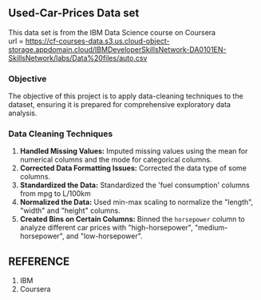 ## Used-Car-Prices Data set
This data set is from the IBM Data Science course on Coursera                                                                                                                                                                                                                                             
url = https://cf-courses-data.s3.us.cloud-object-storage.appdomain.cloud/IBMDeveloperSkillsNetwork-DA0101EN-SkillsNetwork/labs/Data%20files/auto.csv 

### Objective
The objective of this project is to apply data-cleaning techniques to the dataset, ensuring it is prepared for comprehensive exploratory data analysis. 

### Data Cleaning Techniques
1. **Handled Missing Values:** Imputed missing values using the mean for numerical columns and the mode for categorical columns.
2. **Corrected Data Formatting Issues:** Corrected the data type of some columns.
3. **Standardized the Data:** Standardized the 'fuel consumption' columns from mpg to L/100km
4. **Normalized the Data:** Used min-max scaling to normalize the "length", "width" and "height" columns.
5. **Created Bins on Certain Columns:** Binned the `horsepower` column to analyze different car prices with "high-horsepower", "medium-horsepower", and "low-horsepower".

## REFERENCE
1. IBM
2. Coursera

